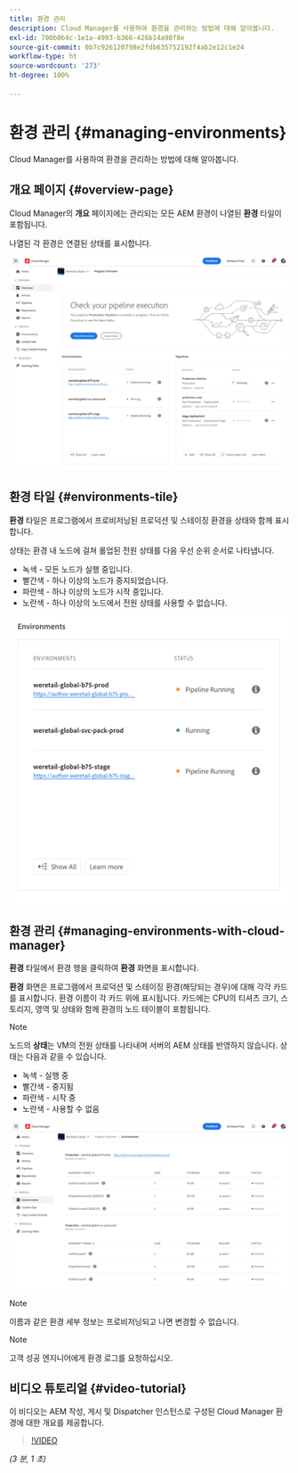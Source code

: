 ```yaml
---
title: 환경 관리
description: Cloud Manager를 사용하여 환경을 관리하는 방법에 대해 알아봅니다.
exl-id: 700b0b4c-1e1a-4993-b366-426b14a98f8e
source-git-commit: 0b7c926120798e2fdb635752192f4ab2e12c1e24
workflow-type: ht
source-wordcount: '273'
ht-degree: 100%

---
```



# 환경 관리 {#managing-environments}

Cloud Manager를 사용하여 환경을 관리하는 방법에 대해 알아봅니다.

## 개요 페이지 {#overview-page}

Cloud Manager의 **개요** 페이지에는 관리되는 모든 AEM 환경이 나열된 **환경** 타일이 포함됩니다.

나열된 각 환경은 연결된 상태를 표시합니다.

![개요 페이지](/help/assets/Manage-Environ-Overview.png)

## 환경 타일 {#environments-tile}

**환경** 타일은 프로그램에서 프로비저닝된 프로덕션 및 스테이징 환경을 상태와 함께 표시합니다.

상태는 환경 내 노드에 걸쳐 롤업된 전원 상태를 다음 우선 순위 순서로 나타냅니다.

* 녹색 - 모든 노드가 실행 중입니다.
* 빨간색 - 하나 이상의 노드가 중지되었습니다.
* 파란색 - 하나 이상의 노드가 시작 중입니다.
* 노란색 - 하나 이상의 노드에서 전원 상태를 사용할 수 없습니다.

![환경 타일](/help/assets/Environments-card-new.png)

## 환경 관리 {#managing-environments-with-cloud-manager}

**환경** 타일에서 환경 행을 클릭하여 **환경** 화면을 표시합니다.

**환경** 화면은 프로그램에서 프로덕션 및 스테이징 환경(해당되는 경우)에 대해 각각 카드를 표시합니다. 환경 이름이 각 카드 위에 표시됩니다. 카드에는 CPU의 티셔츠 크기, 스토리지, 영역 및 상태와 함께 환경의 노드 테이블이 포함됩니다.

>[!NOTE]
>
>노드의 **상태**&#x200B;는 VM의 전원 상태를 나타내며 서버의 AEM 상태를 반영하지 않습니다. 상태는 다음과 같을 수 있습니다.

* 녹색 - 실행 중
* 빨간색 - 중지됨
* 파란색 - 시작 중
* 노란색 - 사용할 수 없음

![환경 탭](/help/assets/Environments-tab.png)

>[!NOTE]
>
>이름과 같은 환경 세부 정보는 프로비저닝되고 나면 변경할 수 없습니다.

>[!NOTE]
>
>고객 성공 엔지니어에게 환경 로그를 요청하십시오.

## 비디오 튜토리얼 {#video-tutorial}

이 비디오는 AEM 작성, 게시 및 Dispatcher 인스턴스로 구성된 Cloud Manager 환경에 대한 개요를 제공합니다.

>[!VIDEO](https://video.tv.adobe.com/v/34271?captions=kor)

*(3 분, 1 초)*
